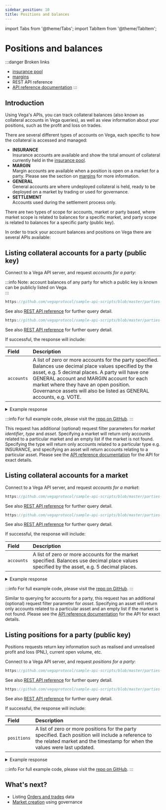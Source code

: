 ```yaml
---
sidebar_position: 10
title: Positions and balances
---
```

import Tabs from '@theme/Tabs';
import TabItem from '@theme/TabItem';

# Positions and balances

:::danger Broken links
* [insurance pool](https://docs.fairground.vega.xyz/docs/trading-questions/#what-is-the-insurance-pool)
* [margins](https://docs.fairground.vega.xyz/docs/trading-questions/#what-happens-to-margin-when-a-trader-puts-a-trade-on)
* REST API reference
* [API reference documentation](https://docs.fairground.vega.xyz/api/grpc/#datanode.api.v1.PartyAccountsRequest)
:::

## Introduction

Using Vega's APIs, you can track collateral balances (also known as collateral accounts in Vega queries), as well as view information about your positions, such as the profit and loss on trades.

There are several different types of accounts on Vega, each specific to how the collateral is accessed and managed:

* **INSURANCE**  
Insurance accounts are available and show the total amount of collateral currently held in the [insurance pool](../trading-questions.md#what-is-the-insurance-pool).
* **MARGIN**  
Margin accounts are available when a position is open on a market for a party. Please see the section on [margins](../trading-questions.md#what-happens-to-margin-when-a-trader-puts-a-trade-on) for more information.
* **GENERAL**  
General accounts are where undeployed collateral is held, ready to be deployed on a market by trading or used for governance.
* **SETTLEMENT**  
Accounts used during the settlement process only.

There are two types of scope for accounts, market or party based, where market scope is related to balances for a specific market, and party scope is related to balances for a specific party (public key).

In order to track your account balances and positions on Vega there are several APIs available:

## Listing collateral accounts for a party (public key)

Connect to a Vega API server, and request *accounts for a party*:  

:::info
Note: account balances of any party for which a public key is known can be publicly listed on Vega.  
:::

<GitPod />

<Tabs groupId="codesamples1">
<TabItem value="shell-rest" label="Shell (REST)">

```js reference
https://github.com/vegaprotocol/sample-api-scripts/blob/master/parties-and-accounts/get-accounts.sh#L85-L90
```

See also [REST API reference](/api/rest/data-node/api/v1/trading_data.html#operation/PartyAccounts) for further query detail.

</TabItem>
<TabItem value="python-rest" label="Python (REST)">

```js reference
https://github.com/vegaprotocol/sample-api-scripts/blob/master/parties-and-accounts/get-accounts.py#L105-L110
```

See also [REST API reference](/api/rest/data-node/api/v1/trading_data.html#operation/PartyAccounts) for further query detail.

</TabItem>
</Tabs>

If successful, the response will include:

| Field          |  Description  |
| :----------------- | :------------- |
| `accounts` | A list of zero or more accounts for the party specified. Balances use decimal place values specified by the asset, e.g. 5 decimal places. A party will have one GENERAL account and MARGIN account for each market where they have an open position. Governance assets will also be listed as GENERAL accounts, e.g. VOTE. |

<details><summary>Example response</summary>

```js reference
https://github.com/vegaprotocol/sample-api-scripts/blob/master/parties-and-accounts/response-examples.txt#L54-L90
```

</details>

:::info
For full example code, please visit the [repo on GitHub](https://github.com/vegaprotocol/sample-api-scripts/blob/master/parties-and-accounts/).
:::

This request has additional (optional) request filter parameters for *market identifier*, *type* and *asset*. Specifying a market will return only accounts related to a particular market and an empty list if the market is not found. Specifying the type will return only accounts related to a particular type e.g. INSURANCE, and specifying an asset will return accounts relating to a particular asset. Please see the [API reference documentation](/api/grpc/#datanode.api.v1.PartyAccountsRequest) for the API for exact details.


## Listing collateral accounts for a market

Connect to a Vega API server, and request *accounts for a market*:  

<GitPod />

<Tabs groupId="codesamples2">
<TabItem value="shell-rest" label="Shell (REST)">

```js reference
https://github.com/vegaprotocol/sample-api-scripts/blob/master/parties-and-accounts/get-accounts.sh#L72-L77
```

See also [REST API reference](/api/rest/data-node/api/v1/trading_data.html#operation/MarketAccounts) for further query detail.

</TabItem>
<TabItem value="python-rest" label="Python (REST)">

```js reference
https://github.com/vegaprotocol/sample-api-scripts/blob/master/parties-and-accounts/get-accounts.py#L91-L97
```

See also [REST API reference](/api/rest/data-node/api/v1/trading_data.html#operation/MarketAccounts) for further query detail.

</TabItem>
</Tabs>

If successful, the response will include:

| Field          |  Description  |
| :----------------- | :------------- |
| `accounts` | A list of zero or more accounts for the market specified. Balances use decimal place values specified by the asset, e.g. 5 decimal places. |

<details><summary>Example response</summary>

```js reference
https://github.com/vegaprotocol/sample-api-scripts/blob/master/parties-and-accounts/response-examples.txt#L30-L50
```

</details>

:::info
For full example code, please visit the [repo on GitHub](https://github.com/vegaprotocol/sample-api-scripts/blob/master/parties-and-accounts/).
:::

Similar to querying for accounts for a party, this request has an additional (optional) request filter parameter for *asset*. Specifying an asset will return only accounts related to a particular asset and an empty list if the market is not found. Please see the [API reference documentation](/api/grpc/#datanode.api.v1.MarketAccountsRequest) for the API for exact details.


## Listing positions for a party (public key)

Positions requests return key information such as realised and unrealised profit and loss (PNL), current open volume, etc.

Connect to a Vega API server, and request *positions for a party*:  

<GitPod />

<Tabs groupId="codesamples3">
<TabItem value="shell-rest" label="Shell (REST)">

```js reference
https://github.com/vegaprotocol/sample-api-scripts/blob/master/parties-and-accounts/get-accounts.sh#L98-L103
```

See also [REST API reference](/api/rest/data-node/api/v1/trading_data.html#operation/PositionsByParty) for further query detail.

</TabItem>
<TabItem value="python-rest" label="Python (REST)">

```js reference
https://github.com/vegaprotocol/sample-api-scripts/blob/master/parties-and-accounts/get-accounts.py#L118-L123
```

See also [REST API reference](/api/rest/data-node/api/v1/trading_data.html#operation/PositionsByParty) for further query detail.

</TabItem>
</Tabs>

If successful, the response will include:

| Field          |  Description  |
| :----------------- | :------------- |
| `positions` | A list of zero or more positions for the party specified. Each position will include a reference to the related market and the timestamp for when the values were last updated. |

<details><summary>Example response</summary>

```js reference
https://github.com/vegaprotocol/sample-api-scripts/blob/master/parties-and-accounts/response-examples.txt#L94-L108
```

</details>

:::info
For full example code, please visit the [repo on GitHub](https://github.com/vegaprotocol/sample-api-scripts/blob/master/parties-and-accounts/).
:::

## What's next?

 * Listing [Orders and trades](list-orders-trades.md) data
 * [Market creation](create-market.md) using governance
